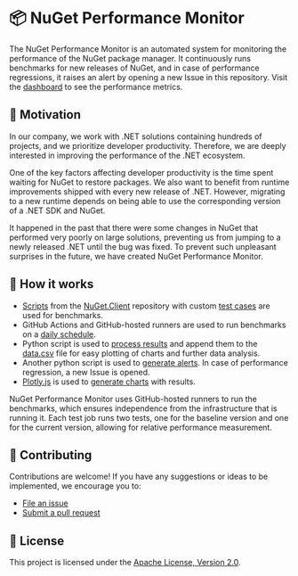 # 📦 NuGet Performance Monitor

The NuGet Performance Monitor is an automated system for monitoring the performance of the NuGet package manager. It
continuously runs benchmarks for new releases of NuGet, and in case of performance regressions, it raises an alert by
opening a new Issue in this repository. Visit the [dashboard](https://G-Research.github.io/NuPerfMonitor/) to see the
performance metrics.

## 🎯 Motivation

In our company, we work with .NET solutions containing hundreds of projects, and we prioritize developer productivity.
Therefore, we are deeply interested in improving the performance of the .NET ecosystem.

One of the key factors affecting developer productivity is the time spent waiting for NuGet to restore packages. We also
want to benefit from runtime improvements shipped with every new release of .NET. However, migrating to a new runtime
depends on being able to use the corresponding version of a .NET SDK and NuGet.

It happened in the past that there were some changes in NuGet that performed very poorly on large solutions, preventing
us from jumping to a newly released .NET until the bug was fixed. To prevent such unpleasant surprises in the future, we
have created NuGet Performance Monitor.

## 🚀 How it works

- [Scripts](https://github.com/NuGet/NuGet.Client/tree/dev/scripts/perftests) from
  the [NuGet.Client](https://github.com/NuGet/NuGet.Client) repository with
  custom [test cases](https://github.com/G-Research/NuPerfMonitor/tree/master/scripts/perftests/testCases) are used for
  benchmarks.
- GitHub Actions and GitHub-hosted runners are used to run benchmarks on
  a [daily schedule](https://github.com/G-Research/NuPerfMonitor/blob/master/.github/workflows/benchmarks.yml).
- Python script is used to [process results](https://github.com/G-Research/NuPerfMonitor/blob/master/process_results.py)
  and append them to the [data.csv](https://github.com/G-Research/NuPerfMonitor/blob/master/data.csv) file for easy
  plotting of charts and further data analysis.
- Another python script is used
  to [generate alerts](https://github.com/G-Research/NuPerfMonitor/blob/master/generate_alert.py). In case of
  performance regression, a new Issue is opened.
- [Plotly.js](https://plotly.com/javascript/) is used
  to [generate charts](https://github.com/G-Research/NuPerfMonitor/blob/master/_site/index.html) with results.

NuGet Performance Monitor uses GitHub-hosted runners to run the benchmarks, which ensures independence from the
infrastructure that is running it. Each test job runs two tests, one for the baseline version and one for the current
version, allowing for relative performance measurement.

## 🤝 Contributing

Contributions are welcome! If you have any suggestions or ideas to be implemented, we encourage you to:

- [File an issue](https://github.com/G-Research/NuPerfMonitor/issues/new/choose)
- [Submit a pull request](https://github.com/G-Research/NuPerfMonitor/pulls)

## 📄 License

This project is licensed under the [Apache License, Version 2.0](LICENSE).

